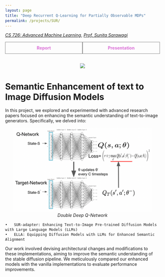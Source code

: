 ```yaml
---
layout: page
title: "Deep Recurrent Q-Learning for Partially Observable MDPs"
permalink: /projects/SUR/
---
```



  [_CS 726: Advanced Machine Learning_](https://www.cse.iitb.ac.in/~sunita/cs726/), [_Prof. Sunita Sarawagi_](hhttps://www.cse.iitb.ac.in/~sunita/) 

  <div style="display: flex;">
        <a href="/assets/pdf/Project.pdf" style="flex: 1; padding: 10px; border: 1px solid grey; text-align: center; text-decoration: none;">
        <div style="font-weight: bold; color: orchid;">Report</div>
    </a>
    <a href="/assets/pdf/Presentation.pdf" style="flex: 1; padding: 10px; border: 1px solid grey; text-align: center; text-decoration: none;">
        <div style="font-weight: bold; color: orchid;">Presentation</div>
    </a>
</div>

<br>

<p align="center">
    <img width="450"  src="/assets/img/.gif">
</p>

# Semantic Enhancement of text to Image Diffusion Models
In this project, we explored and experimented with advanced research papers focused on enhancing the semantic understanding of text-to-image generators. Specifically, we delved into:

<p align="center">
    <img width="450" src="/assets/img/DQN.png">
    <br>
    <em>Double Deep Q-Network</em>
</p>

	•	SUR-adapter: Enhancing Text-to-Image Pre-trained Diffusion Models with Large Language Models (LLMs)
	•	ELLA: Equipping Diffusion Models with LLMs for Enhanced Semantic Alignment

Our work involved devising architectural changes and modifications to these implementations, aiming to improve the semantic understanding of the stable diffusion pipeline. We meticulously compared our enhanced models with the vanilla implementations to evaluate performance improvements.
